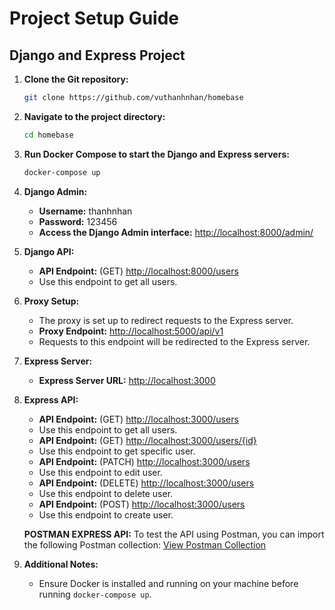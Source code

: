# Project Setup Guide

## Django and Express Project

1. **Clone the Git repository:**
    ```bash
    git clone https://github.com/vuthanhnhan/homebase
    ```

2. **Navigate to the project directory:**
    ```bash
    cd homebase
    ```

3. **Run Docker Compose to start the Django and Express servers:**
    ```bash
    docker-compose up
    ```

4. **Django Admin:**
    - **Username:** thanhnhan
    - **Password:** 123456
    - **Access the Django Admin interface:** [http://localhost:8000/admin/](http://localhost:8000/admin/)

5. **Django API:**
    - **API Endpoint:** (GET) [http://localhost:8000/users](http://localhost:8000/users)
    - Use this endpoint to get all users.

6. **Proxy Setup:**
    - The proxy is set up to redirect requests to the Express server.
    - **Proxy Endpoint:** [http://localhost:5000/api/v1](http://localhost:5000/api/v1)
    - Requests to this endpoint will be redirected to the Express server.

7. **Express Server:**
    - **Express Server URL:** [http://localhost:3000](http://localhost:3000)

8. **Express API:**
    - **API Endpoint:** (GET) [http://localhost:3000/users](http://localhost:3000/users)
    - Use this endpoint to get all users.
    - **API Endpoint:** (GET) [http://localhost:3000/users/{id}](http://localhost:3000/users/{id})
    - Use this endpoint to get specific user.
    - **API Endpoint:** (PATCH) [http://localhost:3000/users](http://localhost:3000/users)
    - Use this endpoint to edit user.
    - **API Endpoint:** (DELETE) [http://localhost:3000/users](http://localhost:3000/users)
    - Use this endpoint to delete user.
    - **API Endpoint:** (POST) [http://localhost:3000/users](http://localhost:3000/users)
    - Use this endpoint to create user.

    **POSTMAN EXPRESS API:**
    To test the API using Postman, you can import the following Postman collection:
    [View Postman Collection](Homebase%20express.postman_collection.json)

9. **Additional Notes:**
    - Ensure Docker is installed and running on your machine before running `docker-compose up`.